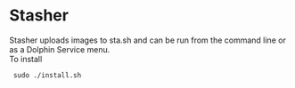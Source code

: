 # Stasher

Stasher uploads images to sta.sh and can be run from the command line or as a Dolphin Service menu.  
To install  
```
 sudo ./install.sh
```
